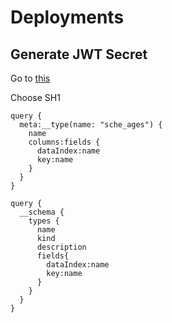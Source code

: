 # Deployments

## Generate JWT Secret

Go to [this](https://mkjwk.org/)

Choose SH1

```
query {
  meta:__type(name: "sche_ages") {
    name
    columns:fields {
      dataIndex:name
      key:name
    }
  }
}
```

```
query {
  __schema {
    types {
      name
      kind
      description
      fields{
        dataIndex:name
        key:name
      }
    }
  }
}
```